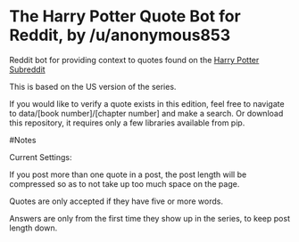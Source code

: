 # The Harry Potter Quote Bot for Reddit, by /u/anonymous853
Reddit bot for providing context to quotes found on the [Harry Potter Subreddit](http://www.reddit.com/r/harrypotter)

This is based on the US version of the series.

If you would like to verify a quote exists in this edition, feel free to navigate to data/[book number]/[chapter number] and make a search. Or download this repository, it requires only a few libraries available from pip.

#Notes

Current Settings:

If you post more than one quote in a post, the post length will be compressed so as to not take up too much space on the page.

Quotes are only accepted if they have five or more words.

Answers are only from the first time they show up in the series, to keep post length down.
